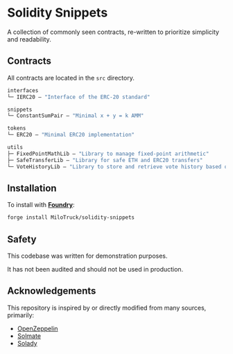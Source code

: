 # Solidity Snippets

A collection of commonly seen contracts, re-written to prioritize simplicity and readability.

## Contracts

All contracts are located in the `src` directory.

```ml
interfaces
└─ IERC20 — "Interface of the ERC-20 standard"

snippets
└─ ConstantSumPair — "Minimal x + y = k AMM"

tokens
└─ ERC20 — "Minimal ERC20 implementation"

utils
├─ FixedPointMathLib — "Library to manage fixed-point arithmetic"
├─ SafeTransferLib — "Library for safe ETH and ERC20 transfers"
└─ VoteHistoryLib — "Library to store and retrieve vote history based on block number"
```

## Installation

To install with [**Foundry**](https://github.com/gakonst/foundry):

```sh
forge install MiloTruck/solidity-snippets
```

## Safety

This codebase was written for demonstration purposes. 

It has not been audited and should not be used in production.

## Acknowledgements

This repository is inspired by or directly modified from many sources, primarily:

- [OpenZeppelin](https://github.com/OpenZeppelin/openzeppelin-contracts)
- [Solmate](https://github.com/transmissions11/solmate)
- [Solady](https://github.com/Vectorized/solady)